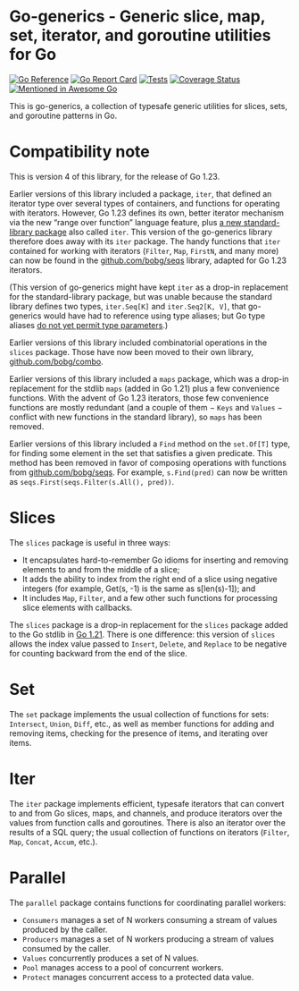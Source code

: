 # Go-generics - Generic slice, map, set, iterator, and goroutine utilities for Go

[![Go Reference](https://pkg.go.dev/badge/github.com/bobg/go-generics/v4.svg)](https://pkg.go.dev/github.com/bobg/go-generics/v4)
[![Go Report Card](https://goreportcard.com/badge/github.com/bobg/go-generics/v4)](https://goreportcard.com/report/github.com/bobg/go-generics/v4)
[![Tests](https://github.com/bobg/go-generics/actions/workflows/go.yml/badge.svg)](https://github.com/bobg/go-generics/actions/workflows/go.yml)
[![Coverage Status](https://coveralls.io/repos/github/bobg/go-generics/badge.svg?branch=master)](https://coveralls.io/github/bobg/go-generics?branch=master)
[![Mentioned in Awesome Go](https://awesome.re/mentioned-badge.svg)](https://github.com/avelino/awesome-go)

This is go-generics,
a collection of typesafe generic utilities
for slices, sets, and goroutine patterns in Go.

# Compatibility note

This is version 4 of this library,
for the release of Go 1.23.

Earlier versions of this library included a package,
`iter`,
that defined an iterator type over several types of containers,
and functions for operating with iterators.
However, Go 1.23 defines its own, better iterator mechanism
via the new “range over function” language feature,
plus [a new standard-library package](https://pkg.go.dev/iter) also called `iter`.
This version of the go-generics library therefore does away with its `iter` package.
The handy functions that `iter` contained for working with iterators
(`Filter`, `Map`, `FirstN`, and many more)
can now be found in the [github.com/bobg/seqs](https://pkg.go.dev/github.com/bobg/seqs) library,
adapted for Go 1.23 iterators.

(This version of go-generics might have kept `iter` as a drop-in replacement for the standard-library package,
but was unable because the standard library defines two types,
`iter.Seq[K]` and `iter.Seq2[K, V]`,
that go-generics would have had to reference using type aliases;
but Go type aliases [do not yet permit type parameters](https://github.com/golang/go/issues/46477#issuecomment-2101270785).)

Earlier versions of this library included combinatorial operations in the `slices` package.
Those have now been moved to their own library,
[github.com/bobg/combo](https://pkg.go.dev/github.com/bobg/combo).

Earlier versions of this library included a `maps` package,
which was a drop-in replacement for the stdlib `maps`
(added in Go 1.21)
plus a few convenience functions.
With the advent of Go 1.23 iterators,
those few convenience functions are mostly redundant
(and a couple of them − `Keys` and `Values` − conflict with new functions in the standard library),
so `maps` has been removed.

Earlier versions of this library included a `Find` method on the `set.Of[T]` type,
for finding some element in the set that satisfies a given predicate.
This method has been removed in favor of composing operations with functions from [github.com/bobg/seqs](https://pkg.go.dev/github.com/bobg/seqs).
For example, `s.Find(pred)` can now be written as `seqs.First(seqs.Filter(s.All(), pred))`.

# Slices

The `slices` package is useful in three ways:

- It encapsulates hard-to-remember Go idioms for inserting and removing elements to and from the middle of a slice;
- It adds the ability to index from the right end of a slice using negative integers
  (for example, Get(s, -1) is the same as s[len(s)-1]); and
- It includes `Map`, `Filter`, and a few other such functions
  for processing slice elements with callbacks.

The `slices` package is a drop-in replacement
for the `slices` package
added to the Go stdlib
in [Go 1.21](https://go.dev/doc/go1.21#slices).
There is one difference:
this version of `slices`
allows the index value passed to `Insert`, `Delete`, and `Replace`
to be negative for counting backward from the end of the slice.

# Set

The `set` package implements the usual collection of functions for sets:
`Intersect`, `Union`, `Diff`, etc.,
as well as member functions for adding and removing items,
checking for the presence of items,
and iterating over items.

# Iter

The `iter` package implements efficient, typesafe iterators
that can convert to and from Go slices, maps, and channels,
and produce iterators over the values from function calls and goroutines.
There is also an iterator over the results of a SQL query;
the usual collection of functions on iterators
(`Filter`, `Map`, `Concat`, `Accum`, etc.).

# Parallel

The `parallel` package contains functions for coordinating parallel workers:

- `Consumers` manages a set of N workers consuming a stream of values produced by the caller.
- `Producers` manages a set of N workers producing a stream of values consumed by the caller.
- `Values` concurrently produces a set of N values.
- `Pool` manages access to a pool of concurrent workers.
- `Protect` manages concurrent access to a protected data value.
